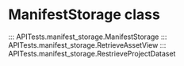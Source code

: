 # ManifestStorage class
::: APITests.manifest_storage.ManifestStorage
::: APITests.manifest_storage.RetrieveAssetView
::: APITests.manifest_storage.RestrieveProjectDataset

